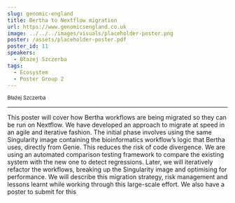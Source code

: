 ```yaml
---
slug: genomic-england
title: Bertha to Nextflow migration
url: https://www.genomicsengland.co.uk
image: ../../../images/visuals/placeholder-poster.png
poster: /assets/placeholder-poster.pdf
poster_id: 11
speakers:
  - Błażej Szczerba
tags:
  - Ecosystem
  - Poster Group 2
---
```


<div className="mb-8">
  <small className="typo-small">
    Błażej Szczerba
  </small>
</div>

<hr className="border-t border-gray-50 mb-4 opacity-20" />

This poster will cover how Bertha workflows are being migrated so they can be run on Nextflow. We have developed an approach to migrate at speed in an agile and iterative fashion. The initial phase involves using the same Singularity image containing the bioinformatics workflow’s logic that Bertha uses, directly from Genie. This reduces the risk of code divergence. We are using an automated comparison testing framework to compare the existing system with the new one to detect regressions. Later, we will iteratively refactor the workflows, breaking up the Singularity image and optimising for performance. We will describe this migration strategy, risk management and lessons learnt while working through this large-scale effort. We also have a poster to submit for this